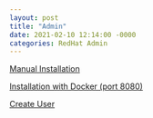 ```yaml
---
layout: post
title: "Admin"
date: 2021-02-10 12:14:00 -0000
categories: RedHat Admin
---
```

[Manual Installation](/installation/)

[Installation with Docker (port 8080)](/installationdocker/)

[Create User](/usercreation/)